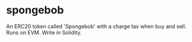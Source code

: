# spongebob
An ERC20 token called 'Spongebob' with a charge tax when buy and sell. Runs on EVM. Write in Solidity.

